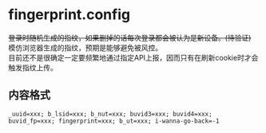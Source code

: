 # fingerprint.config
~~登录时随机生成的指纹，如果删掉的话每次登录都会被认为是新设备。(待验证)~~  
模仿浏览器生成的指纹，预期是能够避免被风控。    
目前还不是很确定一定要频繁地通过指定API上报，因而只有在刷新cookie时才会触发指纹上传。    


## 内容格式
```
_uuid=xxx; b_lsid=xxx; b_nut=xxx; buvid3=xxx; buvid4=xxx; buvid_fp=xxx; fingerprint=xxx; b_ut=xxx; i-wanna-go-back=-1
```